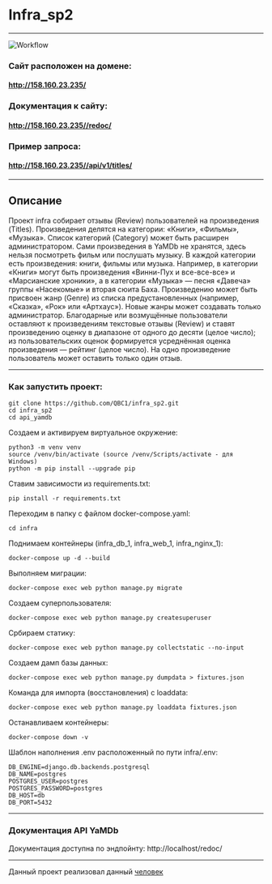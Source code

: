 # Infra_sp2
____
![Workflow](https://github.com/QBC1/yamdb_final/actions/workflows/yamdb_workflow.yml/badge.svg)
### Сайт расположен на домене:
#### http://158.160.23.235/

### Документация к сайту:
#### http://158.160.23.235//redoc/

### Пример запроса:
#### http://158.160.23.235//api/v1/titles/
____
## Описание
Проект infra собирает отзывы (Review) пользователей на произведения (Titles). Произведения делятся на категории: «Книги», «Фильмы», «Музыка». Список категорий (Category) может быть расширен администратором. Сами произведения в YaMDb не хранятся, здесь нельзя посмотреть фильм или послушать музыку. В каждой категории есть произведения: книги, фильмы или музыка. Например, в категории «Книги» могут быть произведения «Винни-Пух и все-все-все» и «Марсианские хроники», а в категории «Музыка» — песня «Давеча» группы «Насекомые» и вторая сюита Баха. Произведению может быть присвоен жанр (Genre) из списка предустановленных (например, «Сказка», «Рок» или «Артхаус»). Новые жанры может создавать только администратор. Благодарные или возмущённые пользователи оставляют к произведениям текстовые отзывы (Review) и ставят произведению оценку в диапазоне от одного до десяти (целое число); из пользовательских оценок формируется усреднённая оценка произведения — рейтинг (целое число). На одно произведение пользователь может оставить только один отзыв.
____
### Как запустить проект:
```
git clone https://github.com/QBC1/infra_sp2.git
cd infra_sp2
cd api_yamdb    
```
Создаем и активируем виртуальное окружение:
```
python3 -m venv venv
source /venv/bin/activate (source /venv/Scripts/activate - для Windows)
python -m pip install --upgrade pip
```
Ставим зависимости из requirements.txt:
```
pip install -r requirements.txt
```
Переходим в папку с файлом docker-compose.yaml:
```
cd infra
```
Поднимаем контейнеры (infra_db_1, infra_web_1, infra_nginx_1):
```
docker-compose up -d --build
```
Выполняем миграции:
```
docker-compose exec web python manage.py migrate
```
Создаем суперпользователя:
```
docker-compose exec web python manage.py createsuperuser
```
Србираем статику:
```
docker-compose exec web python manage.py collectstatic --no-input
```
Создаем дамп базы данных:
```
docker-compose exec web python manage.py dumpdata > fixtures.json
```
Команда для импорта (восстановления) с loaddata:
```
docker-compose exec web python manage.py loaddata fixtures.json
```
Останавливаем контейнеры:
```
docker-compose down -v
```
Шаблон наполнения .env расположенный по пути infra/.env:
```
DB_ENGINE=django.db.backends.postgresql
DB_NAME=postgres
POSTGRES_USER=postgres
POSTGRES_PASSWORD=postgres
DB_HOST=db
DB_PORT=5432
```
____
### Документация API YaMDb
Документация доступна по эндпойнту: http://localhost/redoc/
___
Данный проект реализовал данный [человек](https://github.com/QBC1)
